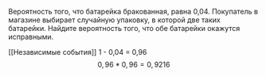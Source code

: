 Вероятность того, что батарейка бракованная, равна 0,04. Покупатель в магазине выбирает случайную упаковку, в которой две таких батарейки. Найдите вероятность того, что обе батарейки окажутся исправными. 

[[Независимые события]]
1 - 0,04 = 0,96
$$
0,96 * 0,96 = 0,9216 
$$